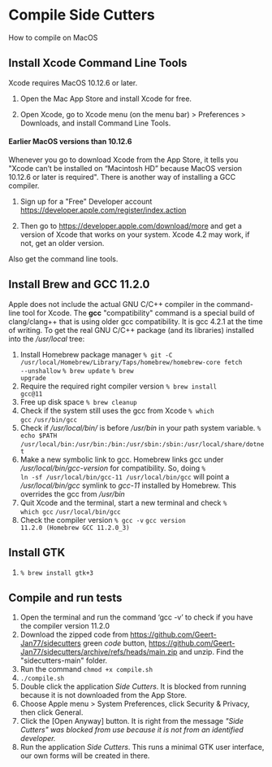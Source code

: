 
# Compile Side Cutters

How to compile on MacOS

## Install Xcode Command Line Tools

Xcode requires MacOS 10.12.6 or later. 
1. Open the Mac App Store and install Xcode for free.

2. Open Xcode, go to Xcode menu (on the menu bar) > Preferences > Downloads, and install Command Line Tools.

#### Earlier MacOS versions than 10.12.6

Whenever you go to download Xcode from the App Store, it tells you "Xcode can’t be installed on “Macintosh HD” because MacOS version 10.12.6 or later is required". There is another way of installing a GCC compiler.

1. Sign up for a "Free" Developer account
<https://developer.apple.com/register/index.action>

2. Then go to
<https://developer.apple.com/download/more>
and get a version of Xcode that works on your system. Xcode 4.2 may work, if not, get an older version.

Also get the command line tools.

## Install Brew and GCC 11.2.0

Apple does not include the actual GNU C/C++ compiler in the command-line tool for Xcode. The **gcc** "compatibility" command is a special build of clang/clang++ that is using older gcc compatibility. It is gcc 4.2.1 at the time of writing.
To get the real GNU C/C++ package (and its libraries) installed into the */usr/local* tree:
1. Install Homebrew package manager <code>% git -C /usr/local/Homebrew/Library/Taps/homebrew/homebrew-core fetch --unshallow</code> <code>% brew update</code> <code>% brew upgrade</code>  
2. Require the required right compiler version <code>% brew install gcc@11</code>     
3. Free up disk space <code>% brew cleanup</code>
4. Check if the system still uses the gcc from Xcode <code>% which gcc</code> <code>/usr/bin/gcc</code>      
5. Check if */usr/local/bin/* is before */usr/bin* in your path system variable. <code>% echo $PATH</code> <code>/usr/local/bin:/usr/bin:/bin:/usr/sbin:/sbin:/usr/local/share/dotnet</code>    
6. Make a new symbolic link to gcc. Homebrew links gcc under */usr/local/bin/gcc-version* for compatibility. So, doing <code>% ln -sf /usr/local/bin/gcc-11 /usr/local/bin/gcc</code> will point a */usr/local/bin/gcc* symlink to *gcc-11* installed by Homebrew. This overrides the gcc from */usr/bin*
7. Quit Xcode and the terminal, start a new terminal and check <code>% which gcc</code> <code>/usr/local/bin/gcc</code>
8. Check the compiler version <code>% gcc -v</code> <code>gcc version 11.2.0 (Homebrew GCC 11.2.0_3) </code>
        
## Install GTK 
      
1. <code>% brew install gtk+3</code>
        
## Compile and run tests

1.  Open the terminal and run the command ‘gcc -v’ to check if you have the compiler version 11.2.0
2.  Download the zipped code from https://github.com/Geert-Jan77/sidecutters green *code* button, https://github.com/Geert-Jan77/sidecutters/archive/refs/heads/main.zip and unzip. Find the "sidecutters-main" folder.
3.  Run the command <code>chmod +x compile.sh</code>
4.  <code>./compile.sh</code>
5.  Double click the application *Side Cutters*. It is blocked from running because it is not downloaded from the App  Store.
6.  Choose Apple menu > System Preferences, click Security & Privacy, then click General.
7.  Click the [Open Anyway] button. It is right from the message *"Side Cutters" was blocked from use because it is not from an identified developer.*
8.  Run the application *Side Cutters*. This runs a minimal GTK user interface, our own forms will be created in there.
 
